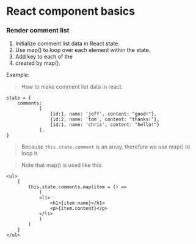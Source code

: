 # React component basics

### Render comment list
1. Initialize comment list data in React state.  
2. Use map() to loop over each element within the state.  
3. Add key to each of the <li> created by map().  

Example:  
>How to make comment list data in react:  
```
state = {
    comments: 
            [
                {id:1, name: 'jeff', content: "good!"},
                {id:2, name: 'tom', content: "thanks!"},
                {id:1, name: 'chris', content: "hello!"}
            ],
}  
```  
>Because `this.state.comment` is an array, therefore we use map() to loop it.  

>Note that map() is used like this:  
```  
<ul>
    {
        this.state.comments.map(item = () =>
            (
            <li>
                <h1>{item.name}</h1>
                <p>{item.content}</p>
            </li>
            )
        )
    }  
</ul>  
```